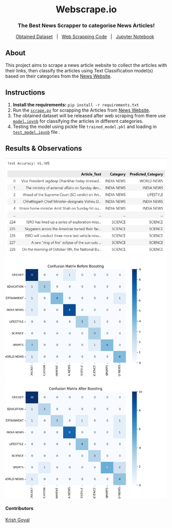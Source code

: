 <div align="center">
  <h1>Webscrape.io</h1>
  <h3>The Best News Scrapper to categorise News Articles!</h3>
</div>

<p align="center">
  <a href="/scaped_data/classified_articles_data.csv">Obtained Dataset</a> &#xa0; | &#xa0;
  <a href="/scaped_data/scrape.py">Web Scrapping Code</a> &#xa0; | &#xa0;
  <a href="/model/model.ipynb">Jupyter Notebook</a> &#xa0; 
</p>

## About ##

This project aims to scrape a news article website to collect the articles with their links, then classify the articles using Text Classification model(s) based on their categories from the [News Website](https://www.hindustantimes.com).


## Instructions 
1. **Install the requirements:** ```pip install -r requirements.txt``` <br>
2. Run the [`scrape.py`](/scaped_data/scrape.py) for scrapping the Articles from [News Website](https://www.hindustantimes.com). <br>
3. The obtained dataset will be released after web scraping from there use [`model.ipynb`](/model/model.ipynb) for classifying the articles in different categories.
4. Testing the model using pickle file `trained_model.pkl` and loading in [`test_model.ipynb`](/model/test_model.ipynb) file .

<h2> Results & Observations</h2>
<div align="center"> <img src="model/accuracy.png" width="900" alt="Screenshot" /></div>
<div align="center"> <ACCURACY before Hypertunning: 78%/> 
                     <ACCURACY after Hypertunning: 82%/> 
<div align="center" id="top">
  <img src="model/confusion_matrix_before_boosting.png" width="900" alt="Profile Readme Generator" />
    
  <img src="model/confusion_matrix_after_boosting.png" width="900" alt="Profile Readme Generator" />

</div>



<h4 align = "left"> Contributors </h2>
<p align="left">
  <a href="https://github.com/krishnaa-tech">Krish Goyal</a> &#xa0;
</p>
